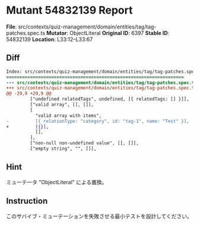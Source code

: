 # Mutant 54832139 Report

**File**: src/contexts/quiz-management/domain/entities/tag/tag-patches.spec.ts
**Mutator**: ObjectLiteral
**Original ID**: 6397
**Stable ID**: 54832139
**Location**: L33:12–L33:67

## Diff

```diff
Index: src/contexts/quiz-management/domain/entities/tag/tag-patches.spec.ts
===================================================================
--- src/contexts/quiz-management/domain/entities/tag/tag-patches.spec.ts	original
+++ src/contexts/quiz-management/domain/entities/tag/tag-patches.spec.ts	mutated #6397
@@ -29,9 +29,9 @@
         ["undefined relatedTags", undefined, [{ relatedTags: [] }]],
         ["valid array", [], []],
         [
           "valid array with items",
-          [{ relationType: "category", id: "tag-1", name: "Test" }],
+          [{}],
           [],
         ],
         ["non-null non-undefined value", [], []],
         ["empty string", "", []],
```

## Hint

ミューテータ "ObjectLiteral" による置換。

## Instruction

このサバイブ・ミューテーションを失敗させる最小テストを設計してください。
